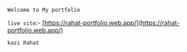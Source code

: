 `Welcome to My portfolio`

`live site`:- [https://rahat-portfolio.web.app/](https://rahat-portfolio.web.app/)

`kazi Rahat`
